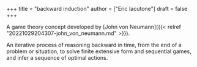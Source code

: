 +++
title = "backward induction"
author = ["Eric Iacutone"]
draft = false
+++

A game theory concept developed by [John von Neumann]({{< relref "20221029204307-john_von_neumann.md" >}}).

An iterative process of reasoning backward in time, from the end of a problem or situation, to solve finite extensive form and sequential games, and infer a sequence of optimal actions.

